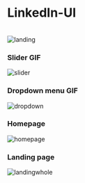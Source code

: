 # LinkedIn-UI
<br>
<image src="https://github.com/ChefJoseph/LinkedIn-UI/blob/main/public/images/Landing-1.3.png" alt="landing"/>
<br>
<h3>Slider GIF</h3>
<image src="https://github.com/ChefJoseph/LinkedIn-UI/blob/main/public/images/Screen_Recording_-_Slider_AdobeExpress.gif" alt="slider"/>
<br>
<h3>Dropdown menu GIF</h3>
<image src="https://github.com/ChefJoseph/LinkedIn-UI/blob/main/public/images/Screen_Recording-_Dropdown_AdobeExpress.gif" alt="dropdown"/>
<br>
<h3>Homepage</h3>
<image src="https://github.com/ChefJoseph/LinkedIn-UI/blob/main/public/images/Home-1.png" alt="homepage"/>
<br>
<h3>Landing page</h3>
<image src="https://github.com/ChefJoseph/LinkedIn-UI/blob/main/public/images/Landing-whole.png" alt="landingwhole"/>
